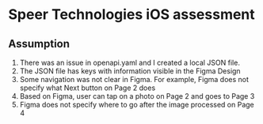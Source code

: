 # Speer Technologies iOS assessment

## Assumption
1. There was an issue in openapi.yaml and I created a local JSON file.
2. The JSON file has keys with information visible in the Figma Design
3. Some navigation was not clear in Figma. For example, Figma does not specify what Next button on Page 2 does
4. Based on Figma, user can tap on a photo on Page 2 and goes to Page 3
5. Figma does not specify where to go after the image processed on Page 4
